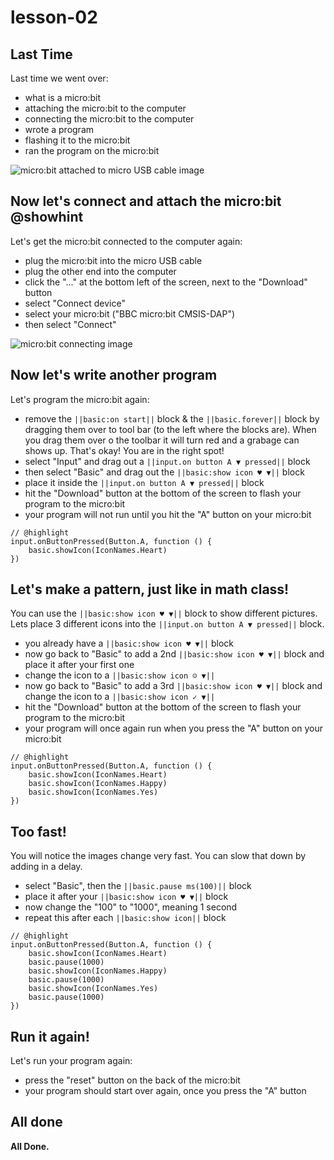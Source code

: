 # lesson-02

## Last Time

Last time we went over:
- what is a micro:bit
- attaching the micro:bit to the computer
- connecting the micro:bit to the computer
- wrote a program
- flashing it to the micro:bit
- ran the program on the micro:bit

![micro:bit attached to micro USB cable image](https://raw.githubusercontent.com/Mr-Coxall/Microbit-Christmas-Decoration/master/docs/static/connect-micro-bit.png)

## Now let's connect and attach the micro:bit @showhint

Let's get the micro:bit connected to the computer again:
- plug the micro:bit into the micro USB cable
- plug the other end into the computer
- click the "..." at the bottom left of the screen, next to the "Download" button
- select "Connect device"
- select your micro:bit ("BBC micro:bit CMSIS-DAP")
- then select "Connect"

![micro:bit connecting image](https://raw.githubusercontent.com/Mr-Coxall/Microbit-Christmas-Decoration/master/docs/static/pair.png)

## Now let's write another program

Let's program the micro:bit again:
- remove the ``||basic:on start||`` block & the ``||basic.forever||`` block by dragging them over to tool bar (to the left where the blocks are). When you drag them over o the toolbar it will turn red and a grabage can shows up. That's okay! You are in the right spot!
- select "Input" and drag out a ``||input.on button A ▼ pressed||`` block
- then select "Basic" and drag out the ``||basic:show icon ♥ ▼||`` block
- place it inside the ``||input.on button A ▼ pressed||`` block
- hit the "Download" button at the bottom of the screen to flash your program to the micro:bit
- your program will not run until you hit the "A" button on your micro:bit

```blocks
// @highlight
input.onButtonPressed(Button.A, function () {
    basic.showIcon(IconNames.Heart)
})
```

## Let's make a pattern, just like in math class!

You can use the ``||basic:show icon ♥ ▼||`` block to show different pictures. Lets place 3 different icons into the ``||input.on button A ▼ pressed||`` block.
- you already have a ``||basic:show icon ♥ ▼||`` block
- now go back to "Basic" to add a 2nd ``||basic:show icon ♥ ▼||`` block and place it after your first one
- change the icon to a ``||basic:show icon ☺ ▼||``
- now go back to "Basic" to add a 3rd ``||basic:show icon ♥ ▼||`` block and change the icon to a ``||basic:show icon ✓ ▼||``
- hit the "Download" button at the bottom of the screen to flash your program to the micro:bit
- your program will once again run when you press the "A" button on your micro:bit

```blocks
// @highlight
input.onButtonPressed(Button.A, function () {
    basic.showIcon(IconNames.Heart)
    basic.showIcon(IconNames.Happy)
    basic.showIcon(IconNames.Yes)
})
```

## Too fast!

You will notice the images change very fast. You can slow that down by adding in a delay. 
- select "Basic", then the ``||basic.pause ms(100)||`` block
- place it after your ``||basic:show icon ♥ ▼||`` block
- now change the "100" to "1000", meaning 1 second
- repeat this after each ``||basic:show icon||`` block

```blocks
// @highlight
input.onButtonPressed(Button.A, function () {
    basic.showIcon(IconNames.Heart)
    basic.pause(1000)
    basic.showIcon(IconNames.Happy)
    basic.pause(1000)
    basic.showIcon(IconNames.Yes)
    basic.pause(1000)
})
```

## Run it again!

Let's run your program again:
- press the "reset" button on the back of the micro:bit
- your program should start over again, once you press the "A" button

## All done

**All Done.**
